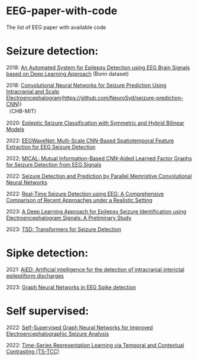 # EEG-paper-with-code
The list of EEG paper with available code

Seizure detection:
======
2018: [An Automated System for Epilepsy Detection using EEG Brain Signals based on Deep Learning Approach](https://github.com/MathieuLaksh/eeg_epilepsy_conv1d)
(Bonn dataset)

2018: [Convolutional Neural Networks for Seizure Prediction Using Intracranial and Scalp Electroencephalogram](https://github.com/SMorettini/CNNs-on-CHB-MIT)(https://github.com/NeuroSyd/seizure-prediction-CNN))  
（CHB-MIT)


2020: [Epileptic Seizure Classification with Symmetric and Hybrid Bilinear Models](https://github.com/NeuroSyd/Epileptic-Seizure-Classification)

2022: [EEGWaveNet: Multi-Scale CNN-Based Spatiotemporal Feature Extraction for EEG Seizure Detection](https://github.com/IoBT-VISTEC/EEGWaveNet)

2022; [MICAL: Mutual Information-Based CNN-Aided Learned Factor Graphs for Seizure Detection from EEG Signals](https://github.com/bsalafia/CNN-Aided-Factor-Graphs-with-Estimated-Mutual-Information-Features-for-Seizure-Detection-MICAL)

2022: [Seizure Detection and Prediction by Parallel Memristive Convolutional Neural Networks](https://github.com/coreylammie/Memristive-Seizure-Detection-and-Prediction-by-Parallel-Convolutional-Neural-Networks)

2022: [Real-Time Seizure Detection using EEG: A Comprehensive Comparison of Recent Approaches under a Realistic Setting](https://github.com/AITRICS/EEG_real_time_seizure_detection)

2023: [A Deep Learning Approach for Epilepsy Seizure Identification using Electroencephalogram Signals: A Preliminary Study](https://codeocean.com/capsule/1270271/tree/v1)

2023: [TSD: Transformers for Seizure Detection](https://codeocean.com/capsule/9806147/tree/v1)

Sipke detection:
======
2021: [AiED: Artificial intelligence for the detection of intracranial interictal epileptiform discharges](https://github.com/ecoglab/aied)

2023: [Graph Neural Networks in EEG Spike detection](https://github.com/ahmedmohammed107/GNNs_EEG_Spike_Detection-)

Self supervised:
======
2022: [Self-Supervised Graph Neural Networks for Improved Electroencephalographic Seizure Analysis](https://github.com/tsy935/eeg-gnn-ssl)

2022: [Time-Series Representation Learning via Temporal and Contextual Contrasting (TS-TCC)](https://github.com/emadeldeen24/TS-TCC)
